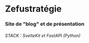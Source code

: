 # Zefustratégie 
### Site de "blog" et de présentation
###### STACK : SvelteKit et FastAPI (Python)
